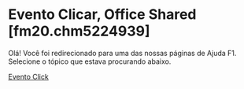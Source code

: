 
# Evento Clicar, Office Shared [fm20.chm5224939]

Olá! Você foi redirecionado para uma das nossas páginas de Ajuda F1. Selecione o tópico que estava procurando abaixo.

[Evento Click](http://msdn.microsoft.com/library/655b57b1-74fc-75e9-eb8d-debb83afaea9%28Office.15%29.aspx)
